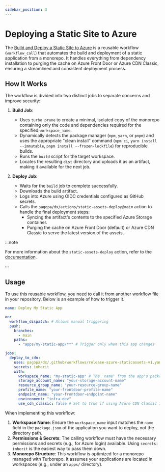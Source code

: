 ```yaml
---
sidebar_position: 3
---
```


# Deploying a Static Site to Azure

The
[Build and Deploy a Static Site to Azure](https://github.com/pagopa/dx/tree/main/.github/workflows/release-azure-staticassets-v1.yaml)
is a reusable workflow (`workflow_call`) that automates the build and deployment
of a static application from a monorepo. It handles everything from dependency
installation to purging the cache on Azure Front Door or Azure CDN Classic,
ensuring a streamlined and consistent deployment process.

## How It Works

The workflow is divided into two distinct jobs to separate concerns and improve
security:

1. **Build Job**:
   - Uses `turbo prune` to create a minimal, isolated copy of the monorepo
     containing only the code and dependencies required for the specified
     `workspace_name`.
   - Dynamically detects the package manager (`npm`, `yarn`, or `pnpm`) and uses
     the appropriate "clean install" command (`npm ci`,
     `yarn install --immutable`, `pnpm install --frozen-lockfile`) for
     reproducible builds.
   - Runs the `build` script for the target workspace.
   - Locates the resulting `dist` directory and uploads it as an artifact,
     making it available for the next job.

2. **Deploy Job**:
   - Waits for the `build` job to complete successfully.
   - Downloads the build artifact.
   - Logs into Azure using OIDC credentials configured as GitHub secrets.
   - Calls the `pagopa/dx/actions/static-assets-deploy@main` action to handle
     the final deployment steps:
     - Syncing the artifact's contents to the specified Azure Storage container.
     - Purging the cache on Azure Front Door (default) or Azure CDN Classic to
       serve the latest version of the assets.

:::note

For more information about the `static-assets-deploy` action, refer to the
[documentation](./cdn-deploy.md).

:::

## Usage

To use this reusable workflow, you need to call it from another workflow file in
your repository. Below is an example of how to trigger it.

```yaml
name: Deploy My Static App

on:
  workflow_dispatch: # Allows manual triggering
  push:
    branches:
      - main
    paths:
      - "apps/my-static-app/**" # Trigger only when this app changes

jobs:
  deploy_to_cdn:
    uses: pagopa/dx/.github/workflows/release-azure-staticassets-v1.yaml@main # Path to the reusable workflow
    secrets: inherit
    with:
      workspace_name: "my-static-app" # The 'name' from the app's package.json
      storage_account_name: "your-storage-account-name"
      resource_group_name: "your-resource-group-name"
      profile_name: "your-frontdoor-profile-name"
      endpoint_name: "your-frontdoor-endpoint-name"
      environment: "infra-dev"
      use_cdn_classic: false # Set to true if using Azure CDN Classic instead of Front Door
```

When implementing this workflow:

1. **Workspace Name**: Ensure the `workspace_name` input matches the `name`
   field in the `package.json` of the application you want to deploy, not the
   directory path.
2. **Permissions & Secrets**: The calling workflow must have the necessary
   permissions and secrets (e.g., for Azure login) available. Using
   `secrets: inherit` is the easiest way to pass them down.
3. **Monorepo Structure**: This workflow is optimized for a monorepo managed
   with Turborepo. It assumes your applications are located in workspaces (e.g.,
   under an `apps/` directory).
